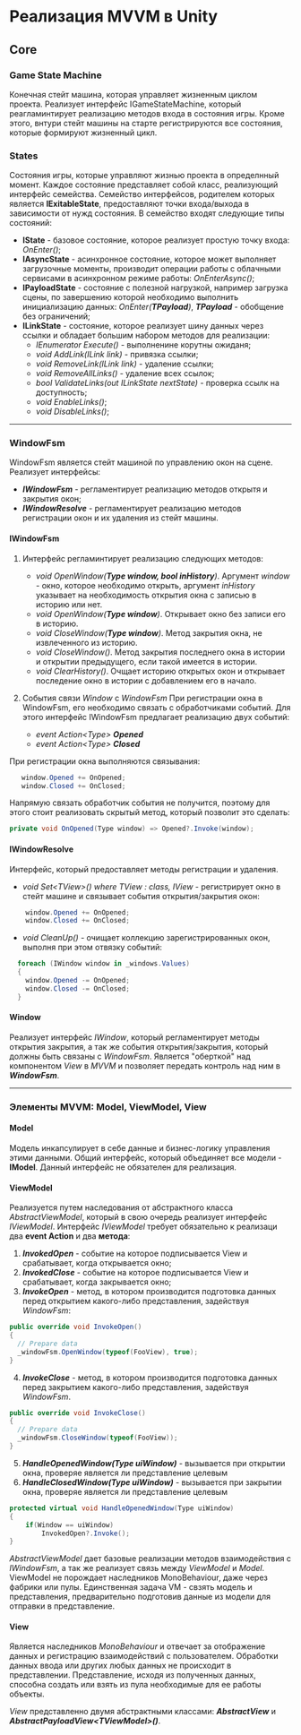 # Реализация MVVM в Unity

## Core 

### Game State Machine
Конечная стейт машина, которая управляет жизненным циклом проекта.
Реализует интерфейс IGameStateMachine, который реагламинтирует реализацию методов входа в состояния игры.
Кроме этого, внтури стейт машины на старте регистрируются все состояния, которые формируют жизненный цикл. 

### States 
Состояния игры, которые управляют жизнью проекта в определнный момент. Каждое состояние представляет собой класс, реализующий интерфейс семейства. 
Семейство интерфейсов, родителем которых является **IExitableState**, предоставляют точки входа/выхода в зависимости от нужд состояния.
В семейство входят следующие типы состояний: 
+ **IState** - базовое состояние, которое реализует простую точку входа: _OnEnter()_;
+ **IAsyncState** - асинхронное состояние, которое может выполняет загрузочные моменты, производит операции работы с облачными сервисами в асинхронном режиме работы: _OnEnterAsync()_;
+ **IPayloadState** - состояние с полезной нагрузкой, например загрузка сцены, по завершению которой необходимо выполнить инициализацию данных: _OnEnter(**TPayload**)_, _**TPayload**_ - обобщение без ограничений;
+ **ILinkState** - состояние, которое реализует шину данных через ссылки и обладает большим набором методов для реализации:
   * _IEnumerator Execute()_ - выполненине корутны ожиданя;
   * _void AddLink(ILink link)_ - привязка ссылки; 
   * _void RemoveLink(ILink link)_ - удаление ссылки; 
   * _void RemoveAllLinks()_ - удаление всех ссылок;
   * _bool ValidateLinks(out ILinkState nextState)_ - проверка ссылк на доступность; 
   * _void EnableLinks()_; 
   * _void DisableLinks()_;

---
### WindowFsm 

WindowFsm является стейт машиной по управлению окон на сцене.
Реализует интерфейсы: 
+ _**IWindowFsm**_ - регламентирует реализацию методов открытя и закрытия окон;
+ _**IWindowResolve**_ - регламентирует реализацию методов регистрации окон и их удаления из стейт машины.

#### IWindowFsm
1. Интерфейс регламинтирует реализацию следующих методов:
   + _void OpenWindow(**Type window, bool inHistory**)_. Аргумент _window_ - окно, которое необходимо открыть, аргумент _inHistory_ указывает на необходимость открытия окна с записью в историю или нет.
   + _void OpenWindow(**Type window**)_. Открывает окно без записи его в историю.
   + _void CloseWindow(**Type window**)_. Метод закрытия окна, не извлеченного из историю.
   + _void CloseWindow()_. Метод закрытия последнего окна в истории и открытии предыдущего, если такой имеется в истории.
   + _void ClearHistory()_. Очщает историю открытых окон и открывает последение окно в истории с добавлением его в начало.

2. События связи _Window_ с _WindowFsm_
При регистрации окна в WindowFsm, его необходимо связать с обработчиками событий. Для этого интерфейс IWindowFsm предлагает реализацию двух событий: 
   * _event Action\<Type\> **Opened**_
   * _event Action\<Type\> **Closed**_
   
При регистрации окна выполняются связывания: 
```c#
   window.Opened += OnOpened;
   window.Closed += OnClosed;
```
Напрямую связать обработчик события не получится, поэтому для этого стоит реализовать скрытый метод, который позволит это сделать: 
```c#
private void OnOpened(Type window) => Opened?.Invoke(window);
```

#### IWindowResolve
Интерфейс, который предоставляет методы регистрации и удаления.
+ _void Set\<TView\>() where TView : class, IView_ - регистрирует окно в стейт машине и связывает события открытия/закрытия окон: 
```c#
    window.Opened += OnOpened;
    window.Closed += OnClosed;
```
+ _void CleanUp()_ - очищает коллекцию зарегистрированных окон, выполня при этом отвязку событий: 
```c#
  foreach (IWindow window in _windows.Values)
  {
    window.Opened -= OnOpened;
    window.Closed -= OnClosed;
  }
```

#### Window
Реализует интерфейс _IWindow_, который регламентирует методы открытия закрытия, а так же события открытия/закрытия, который должны быть связаны с _WindowFsm_.
Является "оберткой" над компонентом _View_ в _MVVM_ и позволяет передать контроль над ним в **_WindowFsm_**.

---
### Элементы MVVM: Model, ViewModel, View

#### Model 
Модель инкапсулирует в себе данные и бизнес-логику управления этими данными. Общий интерфейс, который объединяет все модели - **IModel**. Данный интерфейс не обязателен для реализация. 

#### ViewModel
Реализуется путем наследования от абстрактного класса _AbstractViewModel_, который в свою очередь реализует интерфейс _IViewModel_. 
Интерфейс _IViewModel_ требует обязательно к реализаци два **event Action** и два **метода**: 
1. _**InvokedOpen**_ - событие на которое подписывается View и срабатывает, когда открывается окно;
2. _**InvokedClose**_ - событие на которое подписывается View и срабатывает, когда закрывается окно;
3. _**InvokeOpen**_ - метод, в котором производится подготовка данных перед открытием какого-либо представления, задействуя _WindowFsm_: 
```c#
public override void InvokeOpen()
{
  // Prepare data 
  _windowFsm.OpenWindow(typeof(FooView), true);  
}
```
4. _**InvokeClose**_ - метод, в котором производится подготовка данных перед закрытием какого-либо представления, задействуя _WindowFsm_.
```c#
public override void InvokeClose()
{
  // Prepare data 
  _windowFsm.CloseWindow(typeof(FooView));  
}
```
5. _**HandleOpenedWindow(Type uiWindow)**_ - вызывается при открытии окна, проверяе является ли представление целевым 
6. _**HandleClosedWindow(Type uiWindow)**_ - вызывается при закрытии окна, проверяе является ли представление целевым
```c#
protected virtual void HandleOpenedWindow(Type uiWindow)
{
    if(Window == uiWindow)
        InvokedOpen?.Invoke();
}
```

_AbstractViewModel_ дает базовые реализации методов взаимодействия с _IWindowFsm_, а так же реализует связь между _ViewModel_ и _Model_.
ViewModel не порождает наследников MonoBehaviour, даже через фабрики или пулы. Единственная задача VM - свзять модель и представления, предварительно подготовив данные из модели для отправки в представление.

#### View

Является наследников _MonoBehaviour_ и отвечает за отображение данных и регистрацию взаимодействий с пользователем. 
Обработки данных ввода или других любых данных не происходит в представлении. 
Представление, исходя из полученных данных, способна создать или взять из пула необходимые для ее работы объекты. 

_View_ представленно двумя абстрактными классами: **_AbstractView_** и **_AbstractPayloadView\<TViewModel\>()_**. 